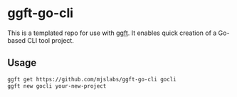 # ggft-go-cli

This is a templated repo for use with [ggft](https://github.com/mjslabs/ggft). It enables quick creation of a Go-based CLI tool project.

## Usage

```bash
ggft get https://github.com/mjslabs/ggft-go-cli gocli
ggft new gocli your-new-project
```
